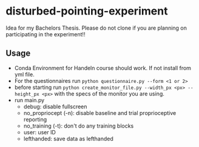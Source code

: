 # disturbed-pointing-experiment
Idea for my Bachelors Thesis. 
Please do not clone if you are planning on participating in the experiment!!

## Usage
- Conda Environment for Handeln course should work. If not install from yml file.
- For the questionnaires run `python questionnaire.py --form <1 or 2>`
- before starting run `python create_monitor_file.py --width_px <px> --height_px <px>` with the specs of the monitor you are using.  
- run main.py
	- debug: disable fullscreen
    - no_propriocept (-n): disable baseline and trial proprioceptive reporting
    - no_training (-t): don't do any training blocks
    - user: user ID
    - lefthanded: save data as lefthanded
	<!---
	- distortion (-d): set to either random (default), none, straight, rotate, repell, burst
	-->
